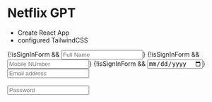 # Netflix GPT

- Create React App
- configured TailwindCSS


{!isSignInForm && <input ref={name} type="text" placeholder="Full Name" className=" rounded-lg p-4 my-4 w-full bg-gray-700 " />}
      {!isSignInForm && <input type="text" placeholder="Mobile NUmber" className=" rounded-lg p-4 my-4 w-full bg-gray-700 " />}
      {!isSignInForm && <input type="date" className=" rounded-lg p-4 my-4 w-full bg-gray-700 " />}
      <input ref={email} type="text" placeholder="Email address" className=" rounded-lg p-4 my-4 w-full bg-gray-700 " /><br></br>
      <input ref={password} type="password" placeholder="Password" className=" rounded-lg p-4 my-4 w-full bg-gray-700"/><br></br>